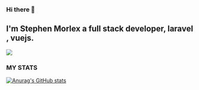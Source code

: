 ### Hi there 👋

## I'm Stephen Morlex a full stack developer, **laravel** , **vuejs**.

![](https://komarev.com/ghpvc/?username=your-github-username&label=PROFILE+VIEWS)

### MY STATS
[![Anurag's GitHub stats](https://github-readme-stats.vercel.app/api?username=stephen-morlex)](https://github.com/stephen-morlex/github-readme-stats)

